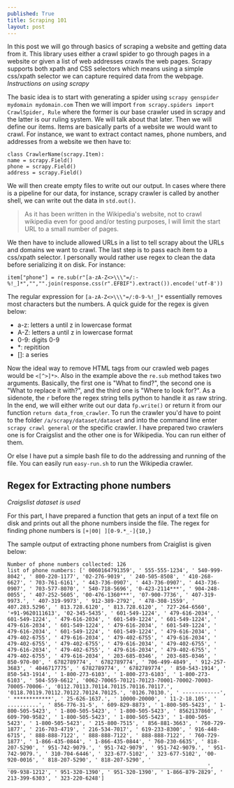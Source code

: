 ```yaml
---
published: True
title: Scraping 101
layout: post
---
```


  In this post we will go through basics of scraping a website and getting data from it. This library uses either a crawl spider to go through pages in a website or given a list of web addresses crawls the web pages. Scrapy supports both xpath and CSS selectors which means using a simple css/xpath selector we can capture required data from the webpage. *Instructions on using scrapy* 

The basic idea is to start with generating a spider using ```scrapy genspider mydomain mydomain.com``` Then we will import ```from scrapy.spiders import CrawlSpider, Rule``` where the former is our base crawler used in scrapy and the latter is our ruling system. We will talk about that later. Then we will define our items. Items are basically parts of a website we would want to crawl. For instance, we want to extract contact names, phone numbers, and addresses from a website we then have to:

```
class CrawlerName(scrapy.Item):
name = scrapy.Field()
phone = scrapy.Field()
address = scrapy.Field()
```
       
 We will then create empty files to write out our output. In cases where there is a pipeline for our data, for instance, scrapy crawler is called by another shell, we can write out the data in ```std.out()```. 
  
  
> As it has been written in the Wikipedia's website, not to crawl
> wikipedia even for good and/or testing purposes, I will limit the
> start URL to a small number of pages.
  
  We then have to include allowed URLs in a list to tell scrapy about the URLs and domains we want to crawl. The last step is to pass each item to a css/xpath selector. I personally would rather use regex to clean the data before serializing it on disk. For instance:
 
```
item["phone"] = re.sub(r"[a-zA-Z<>\\\"=/:-%!_]*","","".join(response.css(r".EFBIF").extract()).encode('utf-8'))
``` 

The regular expression for ```[a-zA-Z<>\\\"=/:0-9-%!_]*``` essentially removes most characters but the numbers. A quick guide for the regex is given below: 

- a-z: letters a until z in lowercase format
- A-Z: letters a until z in lowercase format
- 0-9: digits 0-9
- *: repitition
- []: a series

Now the ideal way to remove HTML tags from our crawled web pages would be ```<[^>]*>```. 
Also in the example above the ```re.sub``` method takes two arguments. Basically, the first one is "What to find?", the second one is "What to replace it with?", and the third one is "Where to look for?". As a sidenote, the ```r``` before the regex string tells python to handle it as raw string. In the end, we will either write out our data ``` fp.write() ``` or return it from our function ```return data_from_crawler```. 
To run the crawler you'd have to point to the folder ```/⁨a⁩/⁨scrapy⁩/⁨dataset⁩/dataset⁩``` and into the command line enter ```scrapy crawl general``` or the specific crawler. I have prepared two crawlers one is for Craigslist and the other one is for Wikipedia. You can run either of them.
 
 Or else I have put a simple bash file to do the addressing and running of the file. You can easily run ```easy-run.sh``` to run the Wikipedia crawler. 
 
 ## Regex for Extracting phone numbers 
 *Craigslist dataset is used*
  
  For this part, I have prepared a function that gets an input of a text file on disk and prints out all the phone numbers inside the file. The regex for finding phone numbers is ```[+|00| ][0-9.*_-]{10,}``` 

The sample output of extracting phone numbers from Craiglist is given below:

```
Number of phone numbers collected: 126
list of phone numbers: [' 0060164791359', ' 555-555-1234', ' 540-999-8042', ' 800-220-1177', '02-276-9019', ' 240-505-8508', ' 410-268-6627', ' 703-761-6161', ' 443-736-0907', ' 443-736-0907', ' 443-736-0907', ' 703-577-8070', ' 540-718-5696', '0-423-2114***', ' 904-248-0055', ' 407-252-5605', '00-476-1360***', '07-900-7736', ' 407-319-9973.', ' 407-319-9973', ' 912-389-2792', ' 478-308-1559', ' 407.283.5296', ' 813.728.6120', ' 813.728.6120', ' 727-264-6560', '+91-9620111613', '02-345-5435', ' 601-549-1224', ' 479-616-2034', ' 601-549-1224', ' 479-616-2034', ' 601-549-1224', ' 601-549-1224', ' 479-616-2034', ' 601-549-1224', ' 479-616-2034', ' 601-549-1224', ' 479-616-2034', ' 601-549-1224', ' 601-549-1224', ' 479-616-2034', ' 479-402-6755', ' 479-616-2034', ' 479-402-6755', ' 479-616-2034', ' 479-402-6755', ' 479-402-6755', ' 479-616-2034', ' 479-402-6755', ' 479-616-2034', ' 479-402-6755', ' 479-616-2034', ' 479-402-6755', ' 479-402-6755', ' 479-616-2034', ' 203-685-0346', ' 203-685-0346', ' 850-970-00', ' 6782789774', ' 6782789774', ' 706-499-4849', ' 912-257-3683', ' 4046717775', ' 6782789774', ' 6782789774', ' 850-543-1914', ' 850-543-1914', ' 1-800-273-6103', ' 1-800-273-6103', ' 1-800-273-6103', ' 504-559-6612', '0062-70065-70121-70123-70001-70002-70003-70005-70006-', '0112.70113.70114.70115.70116.70117.', '0118.70119.70112.70122.70124.70125.', '0126.70130.', ' ------------', ' ************', ' 25-626-1637.', ' 10000-20000', ' 11-2-18.105', ' ..........', ' 856-776-31-5', ' 609-829-8873', ' 1-800-505-5423', ' 1-800-505-5423', ' 1-800-505-5423', ' 1-800-505-5423', ' 8562137860', ' 609-790-9582', ' 1-800-505-5423', ' 1-800-505-5423', ' 1-800-505-5423', ' 1-800-505-5423', ' 215-800-7515', ' 856-881-3663', ' 760-729-1877', ' 216-703-4719', ' 216-534-7017', ' 619-233-8300', ' 916-448-6715', ' 888-888-7122', ' 888-888-7122', ' 888-888-7122', ' 760-729-1877', ' 1-866-435-0844', ' 1-866-435-0844', ' 760-230-6635', ' 818-207-5290', ' 951-742-9079.', ' 951-742-9079', ' 951-742-9079.', ' 951-742-9079.', ' 310-704-6446', ' 323-677-5102', ' 323-677-5102', '00-920-0016', ' 818-207-5290', ' 818-207-5290', ' ________________________________________________________________', '09-938-1212', ' 951-320-1390', ' 951-320-1390', ' 1-866-879-2829', ' 213-399-6303', ' 323-220-6248']
```